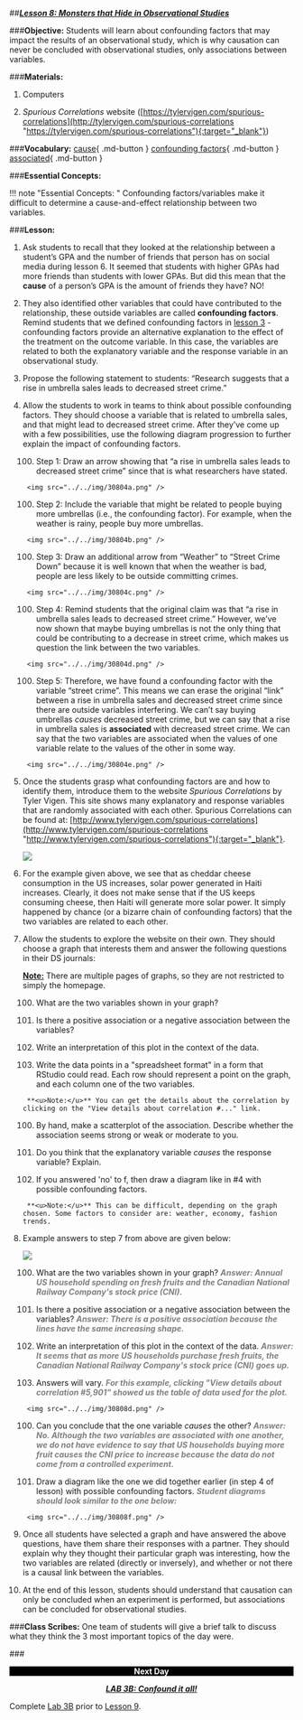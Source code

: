 ##***<u>Lesson 8: Monsters that Hide in Observational Studies</u>***

###**Objective:**
Students will learn about confounding factors that may impact the results of an observational study, which
is why causation can never be concluded with observational studies, only associations between variables.

###**Materials:**
1. Computers

2. *Spurious Correlations* website ([https://tylervigen.com/spurious-correlations](http://tylervigen.com/spurious-correlations "https://tylervigen.com/spurious-correlations"){:target="_blank"})

###**Vocabulary:**
[cause](../../vocabulary/unit3/#cause "a reason for an action or condition"){ .md-button }
[confounding factors](../../vocabulary/unit3/#confounding-factors "an “extra” variable that you didn’t account for"){ .md-button }
[associated](../../vocabulary/unit3/#associated "joined together, often in a working relationship"){ .md-button }

###**Essential Concepts:**

!!! note "Essential Concepts: "
    Confounding factors/variables make it difficult to determine a cause-and-effect
    relationship between two variables.

###**Lesson:**
1. Ask students to recall that they looked at the relationship between a student’s GPA and the
number of friends that person has on social media during lesson 6. It seemed that students with
higher GPAs had more friends than students with lower GPAs. But did this mean that the **cause**
of a person’s GPA is the amount of friends they have? NO!

2. They also identified other variables that could have contributed to the relationship, these outside
variables are called **confounding factors**. Remind students that we defined confounding factors in [lesson 3](lesson3.md) - confounding factors provide an alternative explanation to the effect of the treatment on the outcome variable. In this case, the variables are related to both the explanatory variable and the response variable in an observational study.

3. Propose the following statement to students: “Research suggests that a rise in umbrella sales
leads to decreased street crime.”

4. Allow the students to work in teams to think about possible confounding factors. They should
choose a variable that is related to umbrella sales, and that might lead to decreased street crime. After they’ve come up with a few possibilities, use the following diagram progression to
further explain the impact of confounding factors.

    100. Step 1: Draw an arrow showing that “a rise in umbrella sales leads to decreased street crime” since that is what researchers have stated.

        <img src="../../img/30804a.png" />

    100. Step 2: Include the variable that might be related to people buying more umbrellas (i.e.,
    the confounding factor). For example, when the weather is rainy, people buy more
    umbrellas.

        <img src="../../img/30804b.png" />

    100. Step 3: Draw an additional arrow from “Weather” to “Street Crime Down” because it is
    well known that when the weather is bad, people are less likely to be outside committing
    crimes.

        <img src="../../img/30804c.png" />

    100. Step 4: Remind students that the original claim was that “a rise in umbrella sales leads to
    decreased street crime.” However, we’ve now shown that maybe buying umbrellas is not
    the only thing that could be contributing to a decrease in street crime, which makes us question
    the link between the two variables.

        <img src="../../img/30804d.png" />

    100. Step 5: Therefore, we have found a confounding factor with the variable “street crime”.
    This means we can erase the original “link” between a rise in umbrella sales and
    decreased street crime since there are outside variables interfering. We can’t say buying
    umbrellas *causes* decreased street crime, but we can say that a rise in umbrella sales is
    **associated** with decreased street crime. We can say that the two variables are associated when the values of one variable relate to the values of the other in some way.

        <img src="../../img/30804e.png" />

5. Once the students grasp what confounding factors are and how to identify them, introduce them
to the website *Spurious Correlations* by Tyler Vigen. This site shows many explanatory and
response variables that are randomly associated with each other. Spurious Correlations can be
found at: [http://www.tylervigen.com/spurious-correlations](http://www.tylervigen.com/spurious-correlations "http://www.tylervigen.com/spurious-correlations"){:target="_blank"}.

    <img src="../../img/30805.png" />

6. For the example given above, we see that as cheddar cheese consumption in the US increases, solar power generated in Haiti increases. Clearly, it does not make sense that if the US keeps consuming cheese, then Haiti will generate more solar power. It simply
happened by chance (or a bizarre chain of confounding factors) that the two variables are related
to each other.

7. Allow the students to explore the website on their own. They should choose a graph that interests
them and answer the following questions in their DS journals:

    **<u>Note:</u>** There are multiple pages of graphs, so they are not restricted to simply the homepage.

    100. What are the two variables shown in your graph?

    100. Is there a positive association or a negative association between the variables?

    100. Write an interpretation of this plot in the context of the data.

    100. Write the data points in a "spreadsheet format" in a form that RStudio could read. Each
    row should represent a point on the graph, and each column one of the two variables.

        **<u>Note:</u>** You can get the details about the correlation by clicking on the "View details about correlation #..." link.

    100. By hand, make a scatterplot of the association. Describe whether the association seems
    strong or weak or moderate to you.

    100. Do you think that the explanatory variable *causes* the response variable? Explain.

    100. If you answered 'no' to f, then draw a diagram like in #4 with possible confounding factors.

        **<u>Note:</u>** This can be difficult, depending on the graph chosen. Some factors to consider are: weather, economy, fashion trends.

8. Example answers to step 7 from above are given below:

    <img src="../../img/30808.png" />

    100. What are the two variables shown in your graph? <span style="color:grey">***Answer: Annual US household spending on fresh fruits and the Canadian National Railway Company's stock price (CNI).***</span>

    100. Is there a positive association or a negative association between the variables? <span style="color:grey">***Answer: There is a positive association because the lines have the same increasing shape.***</span>

    100. Write an interpretation of this plot in the context of the data. <span style="color:grey">***Answer: It seems that as more US households purchase fresh fruits, the Canadian National Railway Company's stock price (CNI) goes up.***</span>

    100. Answers will vary. <span style="color:grey">***For this example, clicking "View details about correlation #5,901" showed us the table of data used for the plot.***</span>
    
        <img src="../../img/30808d.png" />

    100. Can you conclude that the one variable *causes* the other? <span style="color:grey">***Answer: No. Although the two variables are associated with one another, we do not have evidence to say that US households buying more fruit causes the CNI price to increase because the data do not come from a controlled experiment.***</span>

    100. Draw a diagram like the one we did together earlier (in step 4 of lesson) with possible
    confounding factors. <span style="color:grey">***Student diagrams should look similar to the one below:***</span>

        <img src="../../img/30808f.png" />

9. Once all students have selected a graph and have answered the above questions, have them
share their responses with a partner. They should explain why they thought their particular graph
was interesting, how the two variables are related (directly or inversely), and whether or not there
is a causal link between the variables.

10. At the end of this lesson, students should understand that causation can only be concluded when
an experiment is performed, but associations can be concluded for observational studies.

###**Class Scribes:**
One team of students will give a brief talk to discuss what they think the 3 most important topics of the
day were.

###<p style="background: black; color: white; text-align: center;">**Next Day**</p>
***<center>[<u>LAB 3B: Confound it all!</u>](lab3b.md)</center>***

Complete [Lab 3B](lab3b.md) prior to [Lesson 9](lesson9.md).